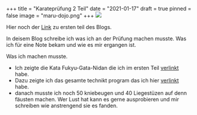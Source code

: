 +++
title = "Karateprüfung 2 Teil"
date = "2021-01-17"
draft = true
pinned = false
image = "maru-dojo.png"
+++
![](maru-dojo.png)

Hier noch der [Link](https://maellernblog.netlify.app/karate-prufung/) zu ersten teil des Blogs.



In deisem Blog schreibe ich was ich an der Prüfung machen musste. Was ich für eine Note bekam und wie es mir ergangen ist.

Was ich machen musste.

* Ich zeigte die Kata Fukyu-Gata-Nidan die ich im ersten Teil [verlinkt](https://www.youtube.com/watch?v=UfO5SJ94zro&list=PLPlAHovKSLl3S_8eNjoBPOoD8f2k5lm7c&index=7) habe.
* Dazu zeigte ich das gesamte technikt program das ich hier [verlinkt](https://www.youtube.com/watch?v=_5s5mR6iMKQ&list=PLPlAHovKSLl3fwdysiBexsknujsb5qj77&index=8) habe.
* danach musste ich noch 50 kniebeugen und 40 Liegestüzen auf denn fäusten machen. Wer Lust hat kann es gerne ausprobieren und mir schreiben wie anstrengend sie es fanden.